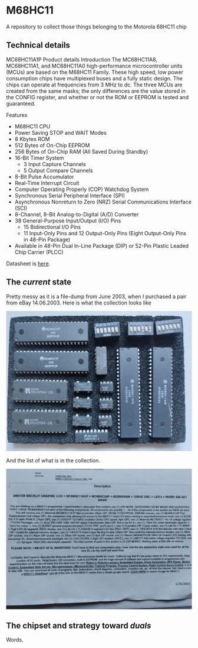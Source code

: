 # M68HC11

A repository to collect those things belonging to the Motorola 68HC11 chip

## Technical details

MC68HC11A1P Product details
Introduction
The MC68HC11A8, MC68HC11A1, and MC68HC11A0 high-performance microcontroller units (MCUs) are based on the M68HC11 Family. These high speed, low power consumption chips have multiplexed buses and a fully static design. The chips can operate at frequencies from 3 MHz to dc. The three MCUs are created from the same masks; the only differences are the value stored in the CONFIG register, and whether or not the ROM or EEPROM is tested and guaranteed.

Features
* M68HC11 CPU
* Power Saving STOP and WAIT Modes
* 8 Kbytes ROM
* 512 Bytes of On-Chip EEPROM
* 256 Bytes of On-Chip RAM (All Saved During Standby)
* 16-Bit Timer System
    * 3 Input Capture Channels
    * 5 Output Compare Channels
* 8-Bit Pulse Accumulator
* Real-Time Interrupt Circuit
* Computer Operating Properly (COP) Watchdog System
* Synchronous Serial Peripheral Interface (SPI)
* Asynchronous Nonreturn to Zero (NRZ) Serial Communications Interface (SCI)
* 8-Channel, 8-Bit Analog-to-Digital (A/D) Converter
* 38 General-Purpose Input/Output (I/O) Pins
    * 15 Bidirectional I/O Pins
    * 11 Input-Only Pins and 12 Output-Only Pins (Eight Output-Only Pins in 48-Pin Package)
* Available in 48-Pin Dual In-Line Package (DIP) or 52-Pin Plastic Leaded Chip Carrier (PLCC)

Datasheet is [here](/datasheet/MC68HC11A8TS.PDF).

## The _current_ state

Pretty messy as it is a file-dump from June 2003, when I purchased a pair from eBay 14.06.2003. Here is what the collection looks like

![collection](/images/collection.png)

And the list of what is in the collection.

![list](/images/list.png)

## The chipset and strategy toward _duals_

Words.
